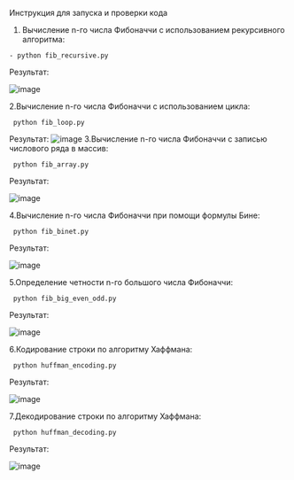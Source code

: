 Инструкция для запуска и проверки кода
1. Вычисление n-го числа Фибоначчи с использованием рекурсивного алгоритма:
```text
- python fib_recursive.py
```
Результат:


![image](https://github.com/user-attachments/assets/33e57ba5-594b-4899-9082-6196bb5615a9)


2.Вычисление n-го числа Фибоначчи с использованием цикла:
```text
 python fib_loop.py
```
Результат:
![image](https://github.com/user-attachments/assets/9cf671ec-c023-4bb8-bee3-a2e4a7a2e15f)
3.Вычисление n-го числа Фибоначчи с записью числового ряда в массив:
```text
 python fib_array.py
```
Результат:


![image](https://github.com/user-attachments/assets/2952e385-2679-4583-8a9e-0b9de7a918d8)


4.Вычисление n-го числа Фибоначчи при помощи формулы Бине:
```text
 python fib_binet.py
```
Результат:


![image](https://github.com/user-attachments/assets/3edf0349-abca-4158-ab2c-99140ad29755)


5.Определение четности n-го большого числа Фибоначчи:
```text
 python fib_big_even_odd.py
```
Результат:


![image](https://github.com/user-attachments/assets/8939676f-7cc2-4ef8-b2fb-ac187b65e1eb)


6.Кодирование строки по алгоритму Хаффмана:
```text
 python huffman_encoding.py
```
Результат:


![image](https://github.com/user-attachments/assets/52c13f1c-a601-487d-a6d2-41e95ab07a0f)


7.Декодирование строки по алгоритму Хаффмана:
```text
 python huffman_decoding.py
```
Результат:


![image](https://github.com/user-attachments/assets/7e9f2f7d-9b83-4651-9212-fb1017a17fc6)


